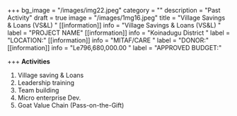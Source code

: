 +++
bg_image = "/images/img22.jpeg"
category = ""
description = "Past Activity"
draft = true
image = "/images/1mg16.jpeg"
title = "Village Savings &  Loans (VS&L) "
[[information]]
info = "Village Savings &  Loans (VS&L) "
label = "PROJECT NAME"
[[information]]
info = "Koinadugu District "
label = "LOCATION:"
[[information]]
info = "MITAF/CARE "
label = "DONOR:"
[[information]]
info = "Le796,680,000.00 "
label = "APPROVED BUDGET:"

+++
**Activities**

1. Village saving & Loans
2.  Leadership training
3. Team building
4. Micro enterprise Dev.
5.  Goat Value Chain (Pass-on-the-Gift)